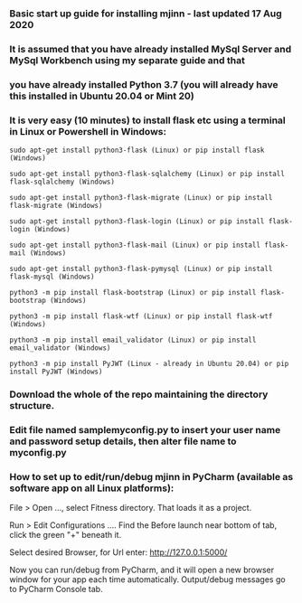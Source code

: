 ### Basic start up guide for installing mjinn - last updated 17 Aug 2020

### It is assumed that you have already installed MySql Server and MySql Workbench using my separate guide and that
### you have already installed Python 3.7 (you will already have this installed in Ubuntu 20.04 or Mint 20)


### It is very easy (10 minutes) to install flask etc using a terminal in Linux or Powershell in Windows:

	sudo apt-get install python3-flask (Linux) or pip install flask (Windows)

	sudo apt-get install python3-flask-sqlalchemy (Linux) or pip install flask-sqlalchemy (Windows)

	sudo apt-get install python3-flask-migrate (Linux) or pip install flask-migrate (Windows)

	sudo apt-get install python3-flask-login (Linux) or pip install flask-login (Windows)

	sudo apt-get install python3-flask-mail (Linux) or pip install flask-mail (Windows)

	sudo apt-get install python3-flask-pymysql (Linux) or pip install flask-mysql (Windows)

	python3 -m pip install flask-bootstrap (Linux) or pip install flask-bootstrap (Windows)

	python3 -m pip install flask-wtf (Linux) or pip install flask-wtf (Windows)
	
	python3 -m pip install email_validator (Linux) or pip install email_validator (Windows)

	python3 -m pip install PyJWT (Linux - already in Ubuntu 20.04) or pip install PyJWT (Windows)
	
### Download the whole of the repo maintaining the directory structure.  

### Edit file named samplemyconfig.py to insert your user name and password setup details, then alter file name to myconfig.py

### How to set up to edit/run/debug mjinn in PyCharm (available as software app on all Linux platforms):

File > Open ..., select Fitness directory.  That loads it as a project.

Run > Edit Configurations ....  Find the Before launch near bottom of tab, click the green "+" beneath it.

Select desired Browser, for Url enter: http://127.0.0.1:5000/

Now you can run/debug from PyCharm, and it will open a new browser window for your app each time automatically.  Output/debug messages go to PyCharm Console tab.
